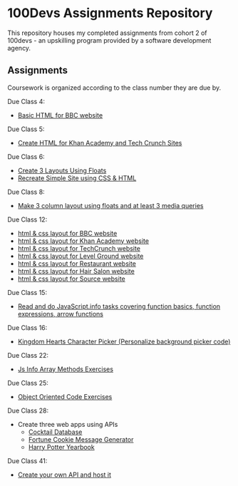 # 100Devs Assignments Repository

This repository houses my completed assignments from cohort 2 of 100devs - an upskilling program provided by a software development agency. 

## Assignments

Coursework is organized according to the class number they are due by. 

Due Class 4:
- [Basic HTML for BBC website](https://github.com/lillian-nguyen/100devsC2/blob/main/class-4/index.html)

Due Class 5:
- [Create HTML for Khan Academy and Tech Crunch Sites](https://github.com/lillian-nguyen/100devsC2/tree/main/class-5)

Due Class 6:
- [Create 3 Layouts Using Floats](https://github.com/lillian-nguyen/100devsC2/tree/main/class-6)
- [Recreate Simple Site using CSS & HTML](https://github.com/lillian-nguyen/100devsC2/tree/main/class-6/simple%20site%20lab)

Due Class 8: 
- [Make 3 column layout using floats and at least 3 media queries](https://github.com/lillian-nguyen/100devsC2/tree/main/class-8)

Due Class 12: 
- [html & css layout for BBC website](https://github.com/lillian-nguyen/100devsC2/tree/main/class-12/BBC)
- [html & css layout for Khan Academy website](https://github.com/lillian-nguyen/100devsC2/tree/main/class-12/Khan%20Academy)
- [html & css layout for TechCrunch website](https://github.com/lillian-nguyen/100devsC2/tree/main/class-12/Tech%20Crunch)
- [html & css layout for Level Ground website](https://github.com/lillian-nguyen/100devsC2/tree/main/class-12/Level%20Ground)
- [html & css layout for Restaurant website](https://github.com/lillian-nguyen/100devsC2/tree/main/class-12/Restaurant)
- [html & css layout for Hair Salon website](https://github.com/lillian-nguyen/100devsC2/tree/main/class-12/Hair%20Salon)
- [html & css layout for Source website](https://github.com/lillian-nguyen/100devsC2/tree/main/class-12/Source)

Due Class 15: 
- [Read and do JavaScript.info tasks covering function basics, function expressions, arrow functions](https://github.com/lillian-nguyen/100devsC2/tree/main/class-15)

Due Class 16: 
- [Kingdom Hearts Character Picker (Personalize background picker code)](https://github.com/lillian-nguyen/100devsC2/tree/main/class-16/character-picker)

Due Class 22: 
- [Js Info Array Methods Exercises](https://github.com/lillian-nguyen/100devsC2/tree/main/class-22)

Due Class 25:
- [Object Oriented Code Exercises](https://github.com/lillian-nguyen/100devsC2/tree/main/class-25)

Due Class 28:
- Create three web apps using APIs
  - [Cocktail Database](https://github.com/lillian-nguyen/100devsC2/tree/main/class-28/cocktail-database)
  - [Fortune Cookie Message Generator](https://github.com/lillian-nguyen/100devsC2/tree/main/class-28/fortune-cookie)
  - [Harry Potter Yearbook](https://github.com/lillian-nguyen/100devsC2/tree/main/class-28/harry-potter)

Due Class 41: 
- [Create your own API and host it](https://github.com/lillian-nguyen/Canes-API)
